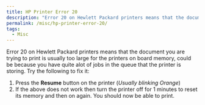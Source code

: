 ```yaml
---
title: HP Printer Error 20
description: "Error 20 on Hewlett Packard printers means that the document you are trying to print is usually too large for the printers on board memory, could be bec..."
permalink: /misc/hp-printer-error-20/
tags:
  - Misc
---
```

Error 20 on Hewlett Packard printers means that the document you are trying to print is usually too large for the printers on board memory, could be because you have quite alot of jobs in the queue that the printer is storing. Try the following to fix it:

  1. Press the **Resume** button on the printer (_Usually blinking Orange_)
  2. If the above does not work then turn the printer off for 1 minutes to reset its memory and then on again. You should now be able to print.
